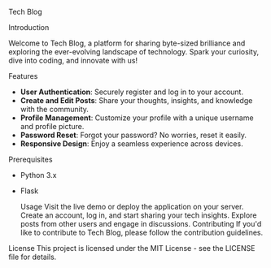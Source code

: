 Tech Blog

Introduction

Welcome to Tech Blog, a platform for sharing byte-sized brilliance and exploring the ever-evolving landscape of technology.
Spark your curiosity, dive into coding, and innovate with us!

Features

- **User Authentication**: Securely register and log in to your account.
- **Create and Edit Posts**: Share your thoughts, insights, and knowledge with the community.
- **Profile Management**: Customize your profile with a unique username and profile picture.
- **Password Reset**: Forgot your password? No worries, reset it easily.
- **Responsive Design**: Enjoy a seamless experience across devices.


 Prerequisites

- Python 3.x
- Flask


  Usage
Visit the live demo or deploy the application on your server.
Create an account, log in, and start sharing your tech insights.
Explore posts from other users and engage in discussions.
Contributing
If you'd like to contribute to Tech Blog, please follow the contribution guidelines.

License
This project is licensed under the MIT License - see the LICENSE file for details. 
